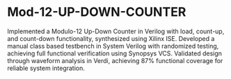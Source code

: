 # Mod-12-UP-DOWN-COUNTER

Implemented a Modulo-12 Up-Down Counter in Verilog with load, count-up, and count-down functionality, synthesized using Xilinx ISE.
Developed a manual class based testbench in System Verilog with randomized testing, achieving full functional verification using Synopsys VCS.
Validated design through waveform analysis in Verdi, achieving 87% functional coverage for reliable system integration.
